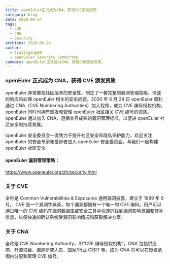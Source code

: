 ```yaml
---
title: openEuler正式成为CNA，获得CVE颁发资质
category: blog
date: 2020-06-24
tags:
  - CVE
  - CNA
  - Security
archives: 2020-06-24
author:
  - liujingang09
  - openEuler Security Committee
summary: openEuler正式成为CNA，获得CVE颁发资质。
---
```


### openEuler 正式成为 CNA，获得 CVE 颁发资质

openEuler 非常重视社区版本的安全性，制定了一套完整的漏洞管理策略，快速的响应和处理 openEuler 相关的安全问题。2020 年 6 月 24 日 openEuler 顺利通过 CNA（CVE Numbering Authorities）加入程序，成为 CVE 编号授权机构，openEuler 同时也拥有颁发和管理 openEuler 社区相关 CVE 编号的资质。openEuler 通过加入 CNA，遵循业界成熟的漏洞管理标准，以促进 openEuler 社区安全的持续发展。

openEuler 安全委员会一直致力于提升社区安全和隐私保护能力，欢迎关注 openEuler 的安全专家和爱好者加入 openEuler 安全委员会，与我们一起构建 openEuler 社区安全。

#### openEuler 漏洞管理策略：

https://www.openeuler.org/zh/security.html

### 关于 CVE

全称是 Common Vulnerabilities & Exposures 通用漏洞披露，建立于 1999 年 9 月。 CVE 是一个漏洞字典表，每个漏洞都拥有一个唯一的 CVE 编码。用户可以通过唯一的 CVE 编码在漏洞数据库或安全工具中快速的找到漏洞影响范围和修补信息，以便快速的确认系统受漏洞影响情况和获取解决方案。

### 关于 CNA

全称是 CVE Numbering Authority，即“CVE 编号授权机构”，CNA 包括供应商、开源项目、漏洞研究人员、国家/行业 CERT 等，成为 CNA 将可以在授权范围内分配和管理 CVE 编号。
